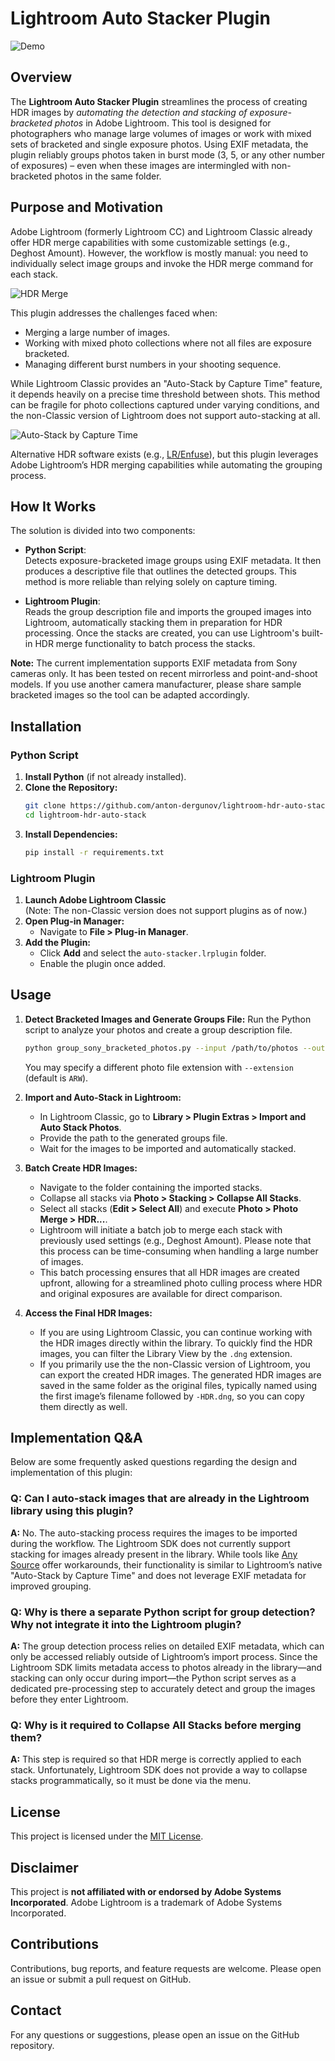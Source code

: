 # Lightroom Auto Stacker Plugin

![Demo](assets/demo.gif)

## Overview

The **Lightroom Auto Stacker Plugin** streamlines the process of creating HDR images by _automating the detection and stacking of exposure-bracketed photos_ in Adobe Lightroom. This tool is designed for photographers who manage large volumes of images or work with mixed sets of bracketed and single exposure photos. Using EXIF metadata, the plugin reliably groups photos taken in burst mode (3, 5, or any other number of exposures) – even when these images are intermingled with non-bracketed photos in the same folder.

## Purpose and Motivation

Adobe Lightroom (formerly Lightroom CC) and Lightroom Classic already offer HDR merge capabilities with some customizable settings (e.g., Deghost Amount). However, the workflow is mostly manual: you need to individually select image groups and invoke the HDR merge command for each stack.

![HDR Merge](assets/lightroom_hdr_merge.jpg)

This plugin addresses the challenges faced when:

- Merging a large number of images.
- Working with mixed photo collections where not all files are exposure bracketed.
- Managing different burst numbers in your shooting sequence.

While Lightroom Classic provides an "Auto-Stack by Capture Time" feature, it depends heavily on a precise time threshold between shots. This method can be fragile for photo collections captured under varying conditions, and the non-Classic version of Lightroom does not support auto-stacking at all.

![Auto-Stack by Capture Time](assets/lightroom_auto_stack.png)

Alternative HDR software exists (e.g., [LR/Enfuse](https://www.photographers-toolbox.com/products/lrenfuse.php?sec=quickguide)), but this plugin leverages Adobe Lightroom’s HDR merging capabilities while automating the grouping process.

## How It Works

The solution is divided into two components:

- **Python Script**:  
  Detects exposure-bracketed image groups using EXIF metadata. It then produces a descriptive file that outlines the detected groups. This method is more reliable than relying solely on capture timing.

- **Lightroom Plugin**:  
  Reads the group description file and imports the grouped images into Lightroom, automatically stacking them in preparation for HDR processing. Once the stacks are created, you can use Lightroom's built-in HDR merge functionality to batch process the stacks.

**Note:** The current implementation supports EXIF metadata from Sony cameras only. It has been tested on recent mirrorless and point-and-shoot models. If you use another camera manufacturer, please share sample bracketed images so the tool can be adapted accordingly.

## Installation

### Python Script

1. **Install Python** (if not already installed).
2. **Clone the Repository:**
   ```sh
   git clone https://github.com/anton-dergunov/lightroom-hdr-auto-stack.git
   cd lightroom-hdr-auto-stack
   ```
3. **Install Dependencies:**
   ```sh
   pip install -r requirements.txt
   ```

### Lightroom Plugin

1. **Launch Adobe Lightroom Classic**  
   (Note: The non-Classic version does not support plugins as of now.)
2. **Open Plug-in Manager:**
   - Navigate to **File > Plug-in Manager**.
3. **Add the Plugin:**
   - Click **Add** and select the `auto-stacker.lrplugin` folder.
   - Enable the plugin once added.

## Usage

1. **Detect Bracketed Images and Generate Groups File:**
   Run the Python script to analyze your photos and create a group description file.
   ```sh
   python group_sony_bracketed_photos.py --input /path/to/photos --output /path/to/groups.txt
   ```
   You may specify a different photo file extension with `--extension` (default is `ARW`).

2. **Import and Auto-Stack in Lightroom:**
   - In Lightroom Classic, go to **Library > Plugin Extras > Import and Auto Stack Photos**.
   - Provide the path to the generated groups file.
   - Wait for the images to be imported and automatically stacked.

3. **Batch Create HDR Images:**
   - Navigate to the folder containing the imported stacks.
   - Collapse all stacks via **Photo > Stacking > Collapse All Stacks**.
   - Select all stacks (**Edit > Select All**) and execute **Photo > Photo Merge > HDR...**.
   - Lightroom will initiate a batch job to merge each stack with previously used settings (e.g., Deghost Amount). Please note that this process can be time-consuming when handling a large number of images.
   - This batch processing ensures that all HDR images are created upfront, allowing for a streamlined photo culling process where HDR and original exposures are available for direct comparison.

4. **Access the Final HDR Images:**
   - If you are using Lightroom Classic, you can continue working with the HDR images directly within the library. To quickly find the HDR images, you can filter the Library View by the `.dng` extension.
   - If you primarily use the the non-Classic version of Lightroom, you can export the created HDR images. The generated HDR images are saved in the same folder as the original files, typically named using the first image’s filename followed by `-HDR.dng`, so you can copy them directly as well.

## Implementation Q&A

Below are some frequently asked questions regarding the design and implementation of this plugin:

### Q: Can I auto-stack images that are already in the Lightroom library using this plugin?  

**A:** No. The auto-stacking process requires the images to be imported during the workflow. The Lightroom SDK does not currently support stacking for images already present in the library. While tools like [Any Source](https://johnrellis.com/lightroom/anysource.htm) offer workarounds, their functionality is similar to Lightroom’s native "Auto-Stack by Capture Time" and does not leverage EXIF metadata for improved grouping.

### Q: Why is there a separate Python script for group detection? Why not integrate it into the Lightroom plugin?  

**A:** The group detection process relies on detailed EXIF metadata, which can only be accessed reliably outside of Lightroom’s import process. Since the Lightroom SDK limits metadata access to photos already in the library—and stacking can only occur during import—the Python script serves as a dedicated pre-processing step to accurately detect and group the images before they enter Lightroom.

### Q: Why is it required to Collapse All Stacks before merging them?  
**A:**  This step is required so that HDR merge is correctly applied to each stack. Unfortunately, Lightroom SDK does not provide a way to collapse stacks programmatically, so it must be done via the menu.

## License

This project is licensed under the [MIT License](LICENSE).

## Disclaimer

This project is **not affiliated with or endorsed by Adobe Systems Incorporated**. Adobe Lightroom is a trademark of Adobe Systems Incorporated.

## Contributions

Contributions, bug reports, and feature requests are welcome. Please open an issue or submit a pull request on GitHub.

## Contact

For any questions or suggestions, please open an issue on the GitHub repository.
